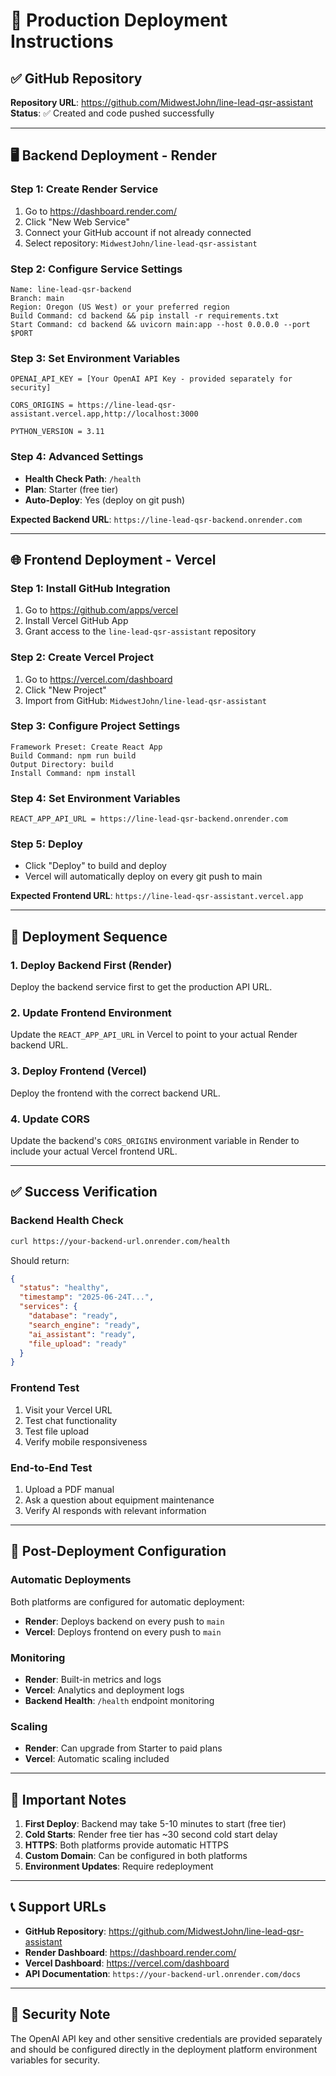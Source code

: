 # 🚀 Production Deployment Instructions

## ✅ GitHub Repository
**Repository URL**: https://github.com/MidwestJohn/line-lead-qsr-assistant
**Status**: ✅ Created and code pushed successfully

---

## 🖥️ Backend Deployment - Render

### Step 1: Create Render Service
1. Go to https://dashboard.render.com/
2. Click "New Web Service"
3. Connect your GitHub account if not already connected
4. Select repository: `MidwestJohn/line-lead-qsr-assistant`

### Step 2: Configure Service Settings
```
Name: line-lead-qsr-backend
Branch: main
Region: Oregon (US West) or your preferred region
Build Command: cd backend && pip install -r requirements.txt
Start Command: cd backend && uvicorn main:app --host 0.0.0.0 --port $PORT
```

### Step 3: Set Environment Variables
```
OPENAI_API_KEY = [Your OpenAI API Key - provided separately for security]

CORS_ORIGINS = https://line-lead-qsr-assistant.vercel.app,http://localhost:3000

PYTHON_VERSION = 3.11
```

### Step 4: Advanced Settings
- **Health Check Path**: `/health`
- **Plan**: Starter (free tier)
- **Auto-Deploy**: Yes (deploy on git push)

**Expected Backend URL**: `https://line-lead-qsr-backend.onrender.com`

---

## 🌐 Frontend Deployment - Vercel

### Step 1: Install GitHub Integration
1. Go to https://github.com/apps/vercel
2. Install Vercel GitHub App
3. Grant access to the `line-lead-qsr-assistant` repository

### Step 2: Create Vercel Project
1. Go to https://vercel.com/dashboard
2. Click "New Project"
3. Import from GitHub: `MidwestJohn/line-lead-qsr-assistant`

### Step 3: Configure Project Settings
```
Framework Preset: Create React App
Build Command: npm run build
Output Directory: build
Install Command: npm install
```

### Step 4: Set Environment Variables
```
REACT_APP_API_URL = https://line-lead-qsr-backend.onrender.com
```

### Step 5: Deploy
- Click "Deploy" to build and deploy
- Vercel will automatically deploy on every git push to main

**Expected Frontend URL**: `https://line-lead-qsr-assistant.vercel.app`

---

## 🔄 Deployment Sequence

### 1. Deploy Backend First (Render)
Deploy the backend service first to get the production API URL.

### 2. Update Frontend Environment
Update the `REACT_APP_API_URL` in Vercel to point to your actual Render backend URL.

### 3. Deploy Frontend (Vercel)
Deploy the frontend with the correct backend URL.

### 4. Update CORS
Update the backend's `CORS_ORIGINS` environment variable in Render to include your actual Vercel frontend URL.

---

## ✅ Success Verification

### Backend Health Check
```bash
curl https://your-backend-url.onrender.com/health
```
Should return:
```json
{
  "status": "healthy",
  "timestamp": "2025-06-24T...",
  "services": {
    "database": "ready",
    "search_engine": "ready", 
    "ai_assistant": "ready",
    "file_upload": "ready"
  }
}
```

### Frontend Test
1. Visit your Vercel URL
2. Test chat functionality
3. Test file upload
4. Verify mobile responsiveness

### End-to-End Test
1. Upload a PDF manual
2. Ask a question about equipment maintenance
3. Verify AI responds with relevant information

---

## 🔧 Post-Deployment Configuration

### Automatic Deployments
Both platforms are configured for automatic deployment:
- **Render**: Deploys backend on every push to `main`
- **Vercel**: Deploys frontend on every push to `main`

### Monitoring
- **Render**: Built-in metrics and logs
- **Vercel**: Analytics and deployment logs
- **Backend Health**: `/health` endpoint monitoring

### Scaling
- **Render**: Can upgrade from Starter to paid plans
- **Vercel**: Automatic scaling included

---

## 🚨 Important Notes

1. **First Deploy**: Backend may take 5-10 minutes to start (free tier)
2. **Cold Starts**: Render free tier has ~30 second cold start delay
3. **HTTPS**: Both platforms provide automatic HTTPS
4. **Custom Domain**: Can be configured in both platforms
5. **Environment Updates**: Require redeployment

---

## 📞 Support URLs

- **GitHub Repository**: https://github.com/MidwestJohn/line-lead-qsr-assistant
- **Render Dashboard**: https://dashboard.render.com/
- **Vercel Dashboard**: https://vercel.com/dashboard
- **API Documentation**: `https://your-backend-url.onrender.com/docs`

---

## 🔑 Security Note

The OpenAI API key and other sensitive credentials are provided separately and should be configured directly in the deployment platform environment variables for security.